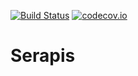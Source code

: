 [![Build Status](https://travis-ci.org/wtsi-hgi/serapis.svg)](https://travis-ci.org/wtsi-hgi/serapis)
[![codecov.io](https://codecov.io/gh/wtsi-hgi/serapis/graph/badge.svg)](https://codecov.io/github/wtsi-hgi/serapis)

# Serapis
